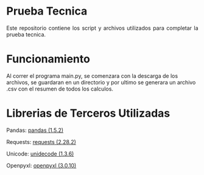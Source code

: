 # Prueba Tecnica
<p align="justify">
Este repositorio contiene los script y archivos utilizados para completar la prueba tecnica. 

# Funcionamiento
Al correr el programa main.py, se comenzara con la descarga de los archivos, se guardaran en un directorio y por ultimo se generara un archivo .csv con el resumen de todos los calculos.
</p>

# Librerias de Terceros Utilizadas
Pandas: [pandas (1.5.2)](https://pypi.org/project/pandas/)

Requests: [requests (2.28.2)](https://pypi.org/project/requests/)

Unicode: [unidecode (1.3.6)](https://pypi.org/project/Unidecode/)

Openpyxl: [openpyxl (3.0.10)](https://pypi.org/project/openpyxl/)
